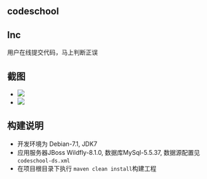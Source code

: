 ## codeschool## Inc用户在线提交代码，马上判断正误## 截图* <img src="http://img.my.csdn.net/uploads/201407/07/1404742524_8921.png" />* <img src="http://img.my.csdn.net/uploads/201407/07/1404742523_1166.png" />## 构建说明* 开发环境为 Debian-7.1, JDK7* 应用服务器JBoss Wildfly-8.1.0, 数据库MySql-5.5.37, 数据源配置见 `codeschool-ds.xml`* 在项目根目录下执行 `maven clean install`构建工程